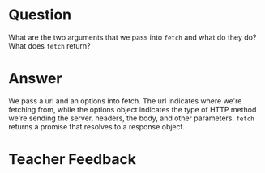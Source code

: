 # Question
What are the two arguments that we pass into `fetch` and what do they do? What does `fetch` return?

# Answer
We pass a url and an options into fetch. The url indicates where we're fetching from, while the options object indicates the type of HTTP method we're sending the server, headers, the body, and other parameters. `fetch` returns a promise that resolves to a response object.

# Teacher Feedback